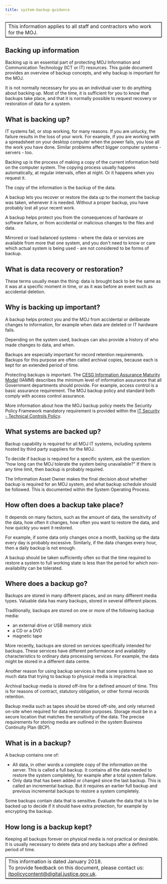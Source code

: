 ```yaml
---
title: system-backup-guidance
---
```


<table border='1'>
<tr>
<td>This information applies to all staff and contractors who work for the MOJ.</td>
</tr>
</table>

## Backing up information

Backing up is an essential part of protecting MOJ Information and Communication Technology (ICT or IT) resources.
This guide document provides an overview of backup concepts, and why backup is important for the MOJ.

It is not normally necessary for you as an individual user to do anything about backing up.
Most of the time,
it is sufficient for you to know that backups take place,
and that it is normally possible to request recovery or restoration of data for a system.

## What is backing up?

IT systems fail, or stop working, for many reasons. If you are unlucky, the failure results in the loss of your work. For example, if you are working with a spreadsheet on your desktop computer when the power fails, you lose all the work you have done. Similar problems affect bigger computer systems - servers - too.

Backing up is the process of making a copy of the current information held on the computer system. The copying process usually happens automatically, at regular intervals, often at night. Or it happens when you request it.

The copy of the information is the backup of the data.

A backup lets you recover or restore the data up to the moment the backup was taken, whenever it is needed. Without a proper backup, you have probably lost all your recent work.

A backup helps protect you from the consequences of hardware or software failure, or from accidental or malicious changes to the files and data.

Mirrored or load balanced systems - where the data or services are available from more that one system, and you don't need to know or care which actual system is being used - are not considered to be forms of backup.

## What is data recovery or restoration?

These terms usually mean the thing: data is brought back to be the same as it was at a specific moment in time, or as it was before an event such as accidental deletion.

## Why is backing up important?

A backup helps protect you and the MOJ from accidental or deliberate changes to information, for example when data are deleted or IT hardware fails.

Depending on the system used,
backups can also provide a history of who made changes to data, and when.

Backups are especially important for record retention requirements. Backups for this purpose are often called archival copies, because each is kept for an extended period of time.

Protecting backups is important. The [CESG Information Assurance Maturity Model](https://www.ncsc.gov.uk/guidance/information-assurance-maturity-model-and-assessment-framework-gpg-40) (IAMM) describes the minimum level of information assurance that all Government departments should provide. For example, access control is a basic assurance requirement. The MOJ backup policy and standard both comply with access control assurance.

More information about how the MOJ backup policy meets the Security Policy Framework mandatory requirement is provided within the [IT Security - Technical Controls Policy](https://intranet.justice.gov.uk/guidance/security/it-computer-security/ict-security-policy-framework/).

## What systems are backed up?

Backup capability is required for all MOJ IT systems, including systems hosted by third party suppliers for the MOJ.

To decide if backup is required for a specific system, ask the question: "how long can the MOJ tolerate the system being unavailable?" If there is any time limit, then backup is probably required.

The Information Asset Owner makes the final decision about whether backup is required for an MOJ system, and what backup schedule should be followed. This is documented within the System Operating Process.

## How often does a backup take place?

It depends on many factors, such as the amount of data, the sensitivity of the data, how often it changes, how often you want to restore the data, and how quickly you want it restored.

For example, if some data only changes once a month, backing up the data every day is probably excessive. Similarly, if the data changes every hour, then a daily backup is not enough.

A backup should be taken sufficiently often so that the time required to restore a system to full working state is less than the period for which non-availability can be tolerated.

## Where does a backup go?

Backups are stored in many different places, and on many different media types. Valuable data has many backups, stored in several different places.

Traditionally, backups are stored on one or more of the following backup media:

- an external drive or USB memory stick
- a CD or a DVD
- magnetic tape

More recently,
backups are stored on services specifically intended for backups.
These services have different performance and availability characteristics to ordinary data processing services.
For example,
the data might be stored in a different data centre.

Another reason for using backup services is that some systems have so much data that trying to backup to physical media is impractical.

Archival backup media is stored off-line for a defined amount of time. This is for reasons of contract, statutory obligation, or other formal records retention.

Backup media such as tapes should be stored off-site, and only returned on-site when required for data restoration purposes. Storage must be in a secure location that matches the sensitivity of the data. The precise requirements for storing media are outlined in the system Business Continuity Plan (BCP).

## What is in a backup?

A backup contains one of:

- All data, in other words a complete copy of the information on the server. This is called a full backup. It contains all the data needed to restore the system completely, for example after a total system failure.
- Only data that has been added or changed since the last backup. This is called an incremental backup. But it requires an earlier full backup and previous incremental backups to restore a system completely.

Some backups contain data that is sensitive. Evaluate the data that is to be backed up to decide if it should have extra protection, for example by encrypting the backup.

## How long is a backup kept?

Keeping all backups forever on physical media is not practical or desirable. It is usually necessary to delete data and any backups after a defined period of time.


<table border='1'>
<tr>
<td>This information is dated January 2018.<br/>
To provide feedback on this document, please contact us: <a href="mailto:itpolicycontent@digital.justice.gov.uk?subject=system-backup-guidance">itpolicycontent@digital.justice.gov.uk</a>.</td>
</tr>
</table>

